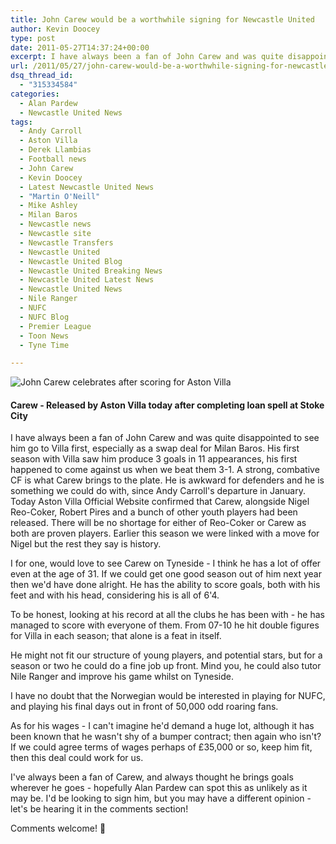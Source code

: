 ```yaml
---
title: John Carew would be a worthwhile signing for Newcastle United
author: Kevin Doocey
type: post
date: 2011-05-27T14:37:24+00:00
excerpt: I have always been a fan of John Carew and was quite disappointed to see him go to Villa first, especially as a swap deal for Milan..
url: /2011/05/27/john-carew-would-be-a-worthwhile-signing-for-newcastle-united/
dsq_thread_id:
  - "315334584"
categories:
  - Alan Pardew
  - Newcastle United News
tags:
  - Andy Carroll
  - Aston Villa
  - Derek Llambias
  - Football news
  - John Carew
  - Kevin Doocey
  - Latest Newcastle United News
  - "Martin O'Neill"
  - Mike Ashley
  - Milan Baros
  - Newcastle news
  - Newcastle site
  - Newcastle Transfers
  - Newcastle United
  - Newcastle United Blog
  - Newcastle United Breaking News
  - Newcastle United Latest News
  - Newcastle United News
  - Nile Ranger
  - NUFC
  - NUFC Blog
  - Premier League
  - Toon News
  - Tyne Time

---
```

![John Carew celebrates after scoring for Aston Villa ](https://www.tynetime.com/wp-content/uploads/2011/05/John-Carew-Aston-Villa-001.jpg "John-Carew-Aston-Villa")

#### Carew - Released by Aston Villa today after completing loan spell at Stoke City

I have always been a fan of John Carew and was quite disappointed to see him go to Villa first, especially as a swap deal for Milan Baros. His first season with Villa saw him produce 3 goals in 11 appearances, his first happened to come against us when we beat them 3-1. A strong, combative CF is what Carew brings to the plate. He is awkward for defenders and he is something we could do with, since  Andy Carroll's departure in January. Today Aston Villa Official Website confirmed that Carew, alongside Nigel Reo-Coker, Robert Pires and a bunch of other youth players had been released. There will be no shortage for either of Reo-Coker or Carew as both are proven players. Earlier this season we were linked with a move for Nigel but the rest they say is history.

I for one, would love to see Carew on Tyneside - I think he has a lot of offer even at the age of 31. If we could get one good season out of him next year then we'd have done alright. He has the ability to score goals, both with his feet and with his head, considering his is all of 6'4.

To be honest, looking at his record at all the clubs he has been with - he has managed to score with everyone of them. From 07-10 he hit double figures for Villa in each season; that alone is a feat in itself.

He might not fit our structure of young players, and potential stars, but for a season or two he could do a fine job up front. Mind you, he could also tutor Nile Ranger and improve his game whilst on Tyneside.

I have no doubt that the Norwegian would be interested in playing for NUFC, and playing his final days out in front of 50,000 odd roaring fans.

As for his wages - I can't imagine he'd demand a huge lot, although it has been known that he wasn't shy of a bumper contract; then again who isn't? If we could agree terms of wages perhaps of £35,000 or so, keep him fit, then this deal could work for us.

I've always been a fan of Carew, and always thought he brings goals wherever he goes - hopefully Alan Pardew can spot this as unlikely as it may be. I'd be looking to sign him, but you may have a different opinion - let's be hearing it in the comments section!

Comments welcome! 🙂
